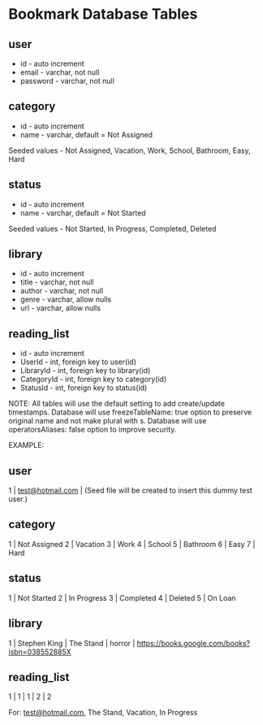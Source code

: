 # Bookmark Database Tables

## user
  * id       - auto increment
  * email    - varchar, not null
  * password - varchar, not null

## category
  * id   - auto increment
  * name - varchar, default = Not Assigned
  
  Seeded values - Not Assigned, Vacation, Work, School, Bathroom, Easy, Hard

## status
  * id   - auto increment
  * name - varchar, default = Not Started
  
  Seeded values - Not Started, In Progress, Completed, Deleted

## library
  * id     - auto increment
  * title  - varchar, not null
  * author - varchar, not null
  * genre  - varchar, allow nulls
  * url    - varchar, allow nulls

## reading_list
  * id         - auto increment
  * UserId     - int, foreign key to user(id)
  * LibraryId  - int, foreign key to library(id)
  * CategoryId - int, foreign key to category(id)
  * StatusId   - int, foreign key to status(id)


NOTE: All tables will use the default setting to add create/update timestamps.
      Database will use freezeTableName: true option to preserve original name and not make plural with s.
      Database will use operatorsAliases: false option to improve security.

EXAMPLE:

## user 
  1 | test@hotmail.com | <encrypted password> (Seed file will be created to insert this dummy test user.) 

## category
  1 | Not Assigned
  2 | Vacation
  3 | Work
  4 | School
  5 | Bathroom
  6 | Easy
  7 | Hard

## status
  1 | Not Started
  2 | In Progress
  3 | Completed
  4 | Deleted
  5 | On Loan

## library
  1 | Stephen King | The Stand | horror | https://books.google.com/books?isbn=038552885X

## reading_list
  1 | 1 | 1 | 2 | 2

  For: test@hotmail.com, The Stand, Vacation, In Progress
